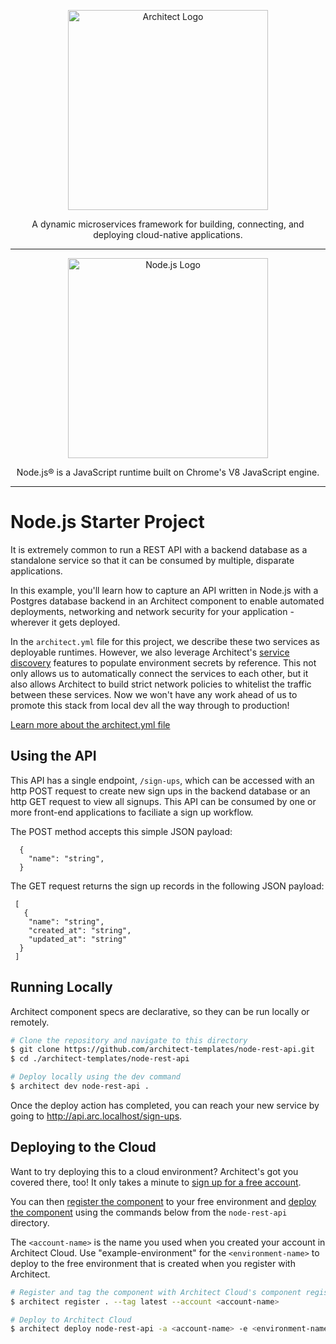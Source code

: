 <p align="center">
  <a href="//architect.io" target="blank"><img src="https://docs.architect.io/img/logo.svg" width="320" alt="Architect Logo" /></a>
</p>

<p align="center">
  A dynamic microservices framework for building, connecting, and deploying cloud-native applications.
</p>

---

<p align="center">
  <a href="//nodejs.org" target="blank"><img src="https://nodejs.org/static/images/logo.svg" width="320" alt="Node.js Logo" /></a>
</p>

<p align="center">
  Node.js® is a JavaScript runtime built on Chrome's V8 JavaScript engine.
</p>

---

# Node.js Starter Project
It is extremely common to run a REST API with a backend database as a standalone service so that it can be consumed by multiple, disparate applications. 

In this example, you'll learn how to capture an API written in Node.js with a Postgres database backend in an Architect component to enable automated deployments, networking and network security for your application - wherever it gets deployed. 

In the `architect.yml` file for this project, we describe these two services as deployable runtimes. However, we also leverage Architect's [service discovery](//docs.architect.io/components/service-discovery) features to populate environment secrets by reference. This not only allows us to automatically connect the services to each other, but it also allows Architect to build strict network policies to whitelist the traffic between these services. Now we won't have any work ahead of us to promote this stack from local dev all the way through to production!

[Learn more about the architect.yml file](//docs.architect.io/configuration)

## Using the API
This API has a single endpoint, `/sign-ups`, which can be accessed with an http POST request to create new sign ups in the backend database or an http GET request to view all signups. This API can be consumed by one or more front-end applications to faciliate a sign up workflow. 

The POST method accepts this simple JSON payload:

```
  {
    "name": "string",
  }
```

The GET request returns the sign up records in the following JSON payload:
```
 [
   {
    "name": "string",
    "created_at": "string",
    "updated_at": "string"
  }
 ] 
```

## Running Locally

Architect component specs are declarative, so they can be run locally or remotely.

```sh
# Clone the repository and navigate to this directory
$ git clone https://github.com/architect-templates/node-rest-api.git
$ cd ./architect-templates/node-rest-api

# Deploy locally using the dev command
$ architect dev node-rest-api .
```

Once the deploy action has completed, you can reach your new service by going to http://api.arc.localhost/sign-ups.

## Deploying to the Cloud

Want to try deploying this to a cloud environment? Architect's got you covered there, too! It only takes a minute to [sign up for a free account](https://auth.architect.io/u/signup?state=hKFo2SAtSnhOdXljdy1nelBHb2NlajNhZkkybTlLOEJHcWRFeaFur3VuaXZlcnNhbC1sb2dpbqN0aWTZIFNCNEZUUFBHaWpBdlA3UVlVV0xFNk1rQVJvUHBzdF9Bo2NpZNkgbElwVzlmcTlJRlFCQmpUZ2xsaE42RUkwMVRYTWhSVm0).

You can then [register the component](https://docs.architect.io/getting-started/?_ga=2.19805311.635236263.1652126693-1328677302.1650395826#register-a-component) to your free environment and [deploy the component](https://docs.architect.io/getting-started/introduction/#deploy-to-the-cloud) using the commands below from the `node-rest-api` directory. 

The `<account-name>` is the name you used when you created your account in Architect Cloud. Use "example-environment" for the `<environment-name>` to deploy to the free environment that is created when you register with Architect. 

```sh
# Register and tag the component with Architect Cloud's component registry
$ architect register . --tag latest --account <account-name>

# Deploy to Architect Cloud
$ architect deploy node-rest-api -a <account-name> -e <environment-name>
```
